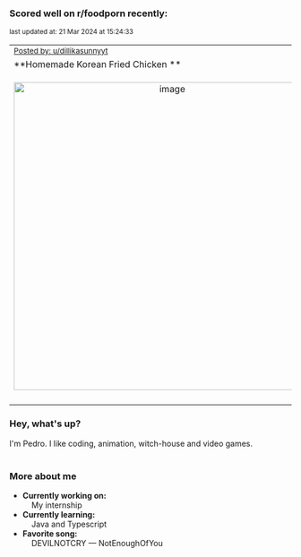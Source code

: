### Scored well on r/foodporn recently:

<p align="left"><sub>last updated at: 21 Mar 2024 at 15:24:33</sub></p>

|   |
| --- |
| <sub>[Posted by: u/dillikasunnyyt][source]</sub> |
| **Homemade Korean Fried Chicken ** | 
|<p align="center"> <img alt="image" src="https://i.redd.it/ki1t0zhxfjoc1.jpeg" width="550" /> </p>|
|   |

### Hey, what's up?

I'm Pedro. I like coding, animation, witch-house and video games.<br><br>

### More about me
- **Currently working on:**  
&nbsp;&nbsp;&nbsp;&nbsp;My internship
- **Currently learning:**  
&nbsp;&nbsp;&nbsp;&nbsp;Java and Typescript
- **Favorite song:**  
&nbsp;&nbsp;&nbsp;&nbsp;DEVILNOTCRY — NotEnoughOfYou<br><br>

  



  
  
  
[linkedin]: https://linkedin.com/in/pedro-h-r-gomes-8a487b14a/
[gmail]: mailto:pilique11@gmail.com
[source]: https://reddit.com/r/FoodPorn/comments/1bfkbhs/homemade_korean_fried_chicken/
[redditAPI]: https://www.reddit.com/dev/api/